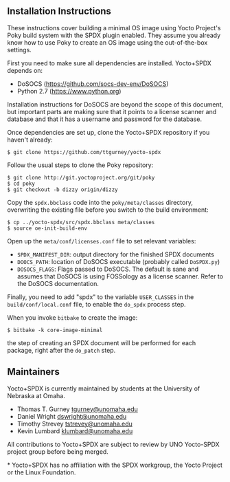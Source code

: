Installation Instructions
-------------------------

These instructions cover building a minimal OS image using Yocto Project's
Poky build system with the SPDX plugin enabled. They assume you already know
how to use Poky to create an OS image using the out-of-the-box settings.

First you need to make sure all dependencies are installed.
Yocto+SPDX depends on:
* DoSOCS (https://github.com/socs-dev-env/DoSOCS)
* Python 2.7 (https://www.python.org)

Installation instructions for DoSOCS are beyond the scope of this document,
but important parts are making sure that it points to a license scanner
and database and that it has a username and password for the database.

Once dependencies are set up, clone the Yocto+SPDX repository if you haven't
already:

    $ git clone https://github.com/ttgurney/yocto-spdx

Follow the usual steps to clone the Poky repository:

    $ git clone http://git.yoctoproject.org/git/poky
    $ cd poky
    $ git checkout -b dizzy origin/dizzy

Copy the `spdx.bbclass` code into the `poky/meta/classes` directory,
overwriting the existing file before you switch to the build environment:

    $ cp ../yocto-spdx/src/spdx.bbclass meta/classes
    $ source oe-init-build-env

Open up the `meta/conf/licenses.conf` file to set relevant variables:

* `SPDX_MANIFEST_DIR`: output directory for the finished SPDX documents
* `DOOCS_PATH`: location of DoSOCS executable (probably called `DoSPDX.py`)
* `DOSOCS_FLAGS`: Flags passed to DoSOCS. The default is sane and assumes
  that DoSOCS is using FOSSology as a license scanner. Refer to the DoSOCS
  documentation.

Finally, you need to add "spdx" to the variable `USER_CLASSES` in the
`build/conf/local.conf` file, to enable the `do_spdx` process step.

When you invoke `bitbake` to create the image:

    $ bitbake -k core-image-minimal

the step of creating an SPDX document will be performed for each package,
right after the `do_patch` step.

Maintainers
-----------
Yocto+SPDX is currently maintained by students at the University of Nebraska
at Omaha.

* Thomas T. Gurney <tgurney@unomaha.edu>
* Daniel Wright <dswright@unomaha.edu>
* Timothy Strevey <tstrevey@unomaha.edu>
* Kevin Lumbard <klumbard@unomaha.edu>

All contributions to Yocto+SPDX are subject to review by UNO Yocto-SPDX
project group before being merged.

\* Yocto+SPDX has no affiliation with the SPDX workgroup, the Yocto Project or
the Linux Foundation.

